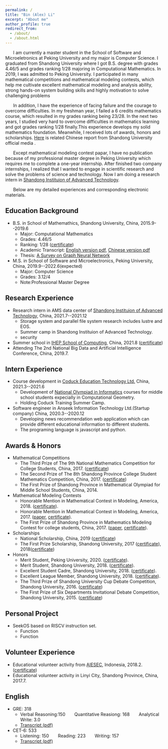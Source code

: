 ```yaml
---
permalink: /
title: "Bin (Alex) Li"
excerpt: "About me"
author_profile: true
redirect_from: 
  - /about/
  - /about.html
---
```


&emsp;&ensp;  I am currently a master student in the School of Software and Microeletronics at Peking University and my major is Computer Science. 
I graduated from Shandong University where I got B.S. degree with grades 4.46/5 and grades ranking 1/28 majoring in Computational Mathematics. In 2019, I was admitted to Peking University. I participated in many mathematical competitions and mathematical modeling contests, which help me cultivate excellent mathematical modeling and analysis ability, strong hands-on system building skills and highly motivation to solve challenging problems 

&emsp;&ensp;  In addition, I have the experience of facing failure and the courage to overcome difficulties. In my freshman year, I failed a 6 credits mathematics course, which resulted in my grades ranking being 23/28. In the next two years, I studied very hard to overcome difficulties in mathematics learning and got grades ranking 1/28 finally.This experience develops my solid mathematics foundation. Meanwhile, I received lots of awards, honors and scholarships. [Here](https://mp.weixin.qq.com/s/8xiYZdwlquxZYcx8gpXJ6Q) is related Chinese report from Shandong University official media .

&emsp;&ensp;  Except mathematical modeling contest papar, I have no publication because of my professional master degree in Peking University which requires me to complete a one-year internship. After finished two company internships, I realized that I wanted to engage in scientific research and solve the problems of science and technology. Now I am doing a research intern in [Shandong Instituion of Advanced Technology](http://www.sdiat.cn/).

&emsp;&ensp;  Below are my detailed experiences and corresponding electronic materials.  

## Education Background
+ B.S. in School of Mathemathics, Shandong University, China, 2015.9--2019.6
  - Major: Computational Mathematics
  - Grades: 4.46/5
  - Ranking: 1/28 ([certificate](https://alexli8.github.io/files/ranking.pdf))
  - Academic Transcript: [English version pdf](https://alexli8.github.io/files/English%20Transcript.pdf), [Chinese version pdf](https://alexli8.github.io/files/Chinese%20Transcript.pdf)
  - Thesis: [A Survey on Graph Neural Network]()
+ M.S. in School of Software and Microelectronics, Peking University,  China, 2019.9--2022.6(expected)
  - Major: Computer Science
  - Grades: 3.12/4
  - Note:Professional Master Degree


## Research Experience
+ Research intern in AMS data center of [Shandong Instituion of Advanced Technology](http://www.sdiat.cn/), China, 2021.7--2021.12
  + Storage system  and parallel file system research includes lustre and EOS.
  + Summer camp in Shandong Instituion of Advanced Technology.
  + security
+ Summer school in [IHEP School of Computing](http://www.ihep.cas.cn/), China, 2021.8 ([certificate](https://alexli8.github.io/files/%E6%88%90%E7%BB%A9%E4%BC%98%E7%A7%80%E8%AF%81%E4%B9%A6-%E6%9D%8E%E6%96%8C.jpg))
+ Attending The 2nd National Big Data and Artificial Intelligence Conference, China, 2019.7.


## Intern Experience 
+ Course development in [Coduck Education Technology Ltd.](https://www.coduck.cn/) China, 2021.3--2021.6
  + Development of [National Olympiad in Informatics](https://zh.wikipedia.org/wiki/%E5%85%A8%E5%9B%BD%E9%9D%92%E5%B0%91%E5%B9%B4%E4%BF%A1%E6%81%AF%E5%AD%A6%E5%A5%A5%E6%9E%97%E5%8C%B9%E5%85%8B%E7%AB%9E%E8%B5%9B) courses for middle school students expecially in Computational Geometry.
  + Holding Coduck Training Summer Camp.
+ Software engineer in Anseek Information Technology Ltd.(Startup company)  China, 2020.3--2020.12
  + Developing news recommendation web application which can provide different educational information to different students. 
  + The programing language is javascript and python. 


## Awards & Honors
+ Mathematical Competitions
  + The Third Prize of The 9th National Mathematics Competition for College Students, China, 2017. ([certificate](https://alexli8.github.io/files/national%20math.jpg))
  + The Second Prize of The 8th Shandong Province College Student Mathematics Competition, China, 2017. ([certificate](https://alexli8.github.io/files/mathematics%20competation.jpg))
  + The First Prize of Shandong Province in Mathematical Olympiad for Middle School Students, China, 2014.
+ Mathematical Modeling Contests
  + Honorable Mention in Mathematical Contest in Modeling, America, 2018. ([certificate](https://alexli8.github.io/files/MCM%202018.jpg)).
  + Honorable Mention in Mathematical Contest in Modeling, America, 2017. ([paper](), [certificate](https://alexli8.github.io/files/MCM%202017.jpg)).
  + The First Prize of Shandong Province in Mathematics Modeling Contest for college students, China, 2017. ([paper](https://alexli8.github.io/files/A201715010113_%E6%9D%8E%E6%96%8C_%E7%8E%8B%E6%B5%A9_%E5%BC%A0%E8%89%AF.pdf), [certificate](https://alexli8.github.io/files/modeling.jpg)).
+ Scholarships
  + National Scholarship, China, 2019 ([certificate]())
  + The First Prize Scholarship, Shandong University, 2017 ([certificate](https://alexli8.github.io/files/first%20prize.jpg)), 2018([certificate]())
+ Honors
  + Merit Student, Peking University, 2020. ([certificate]()).
  + Merit Student, Shandong University, 2018. ([certificate](https://alexli8.github.io/files/merit%20student.jpg)).
  + Excellent Student Cadre, Shandong University, 2018. ([certificate]()).
  + Excellent League Member, Shandong University, 2018. ([certificate](https://alexli8.github.io/files/league%20member.jpg)).
  + The Third Prize of Shandong University Cup Debate Competition, Shandong University, 2016. ([certificate](https://alexli8.github.io/files/Shandong%20Cup.jpg))
  + The First Prize of Six Departments Invitational Debate Competition, Shandong University, 2015. ([certificate](https://alexli8.github.io/files/six%20department%20cup.jpg))


## Personal Project
+ SeekOS based on RISCV instruction set.
  + Function
  + Function


## Volunteer Experience
+ Educational volunteer activity from [AIESEC](https://aiesec.org/), Indonesia, 2018.2. ([certificate](https://alexli8.github.io/files/%E5%BF%97%E6%84%BF%E8%AF%81%E6%98%8E.pdf))
+ Educational volunteer activity in Linyi City, Shandong Province, China, 2017.7.


## English 
+ GRE: 318
  - Verbal Reasoning:150 &emsp;&ensp; Quantitative Reasiong: 168 &emsp;&ensp; Analytical Write: 3.0 
  - [Transcript (pdf)](https://alexli8.github.io/files/GRE.pdf)
+ CET-6: 533
  - Listening: 150 &emsp;&ensp; Reading: 223  &emsp;&ensp; Writing: 157
  - [Transcript (pdf)](https://alexli8.github.io/files/CET6.pdf)


